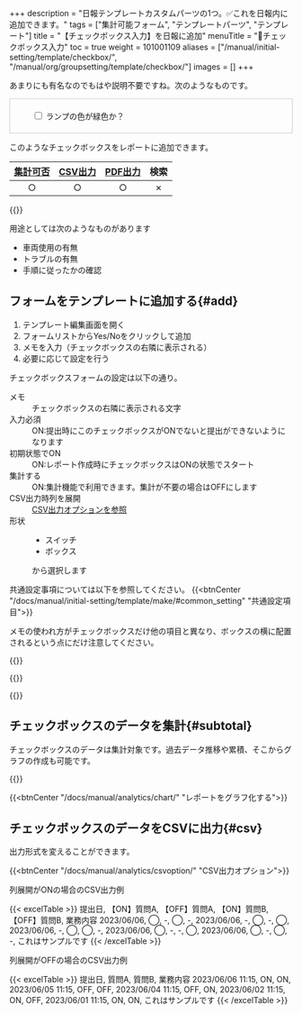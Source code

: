 +++
description = "日報テンプレートカスタムパーツの1つ。✅これを日報内に追加できます。"
tags = ["集計可能フォーム", "テンプレートパーツ", "テンプレート"]
title = "【チェックボックス入力】を日報に追加"
menuTitle = "🧩チェックボックス入力"
toc = true
weight = 101001109
aliases = ["/manual/initial-setting/template/checkbox/", "/manual/org/groupsetting/template/checkbox/"]
images = []
+++

あまりにも有名なのでもはや説明不要ですね。次のようなものです。

<div class="form-check" style="padding:20px;border:1px solid #ccc">
<div style="margin-left:20px;">
  <input class="form-check-input" type="checkbox" id="myCheckbox" name="myCheckbox">
  <label class="form-check-label" for="myCheckbox">ランプの色が緑色か？</label>
  </div>
</div>

このようなチェックボックスをレポートに追加できます。

|[集計可否](/docs/manual/analytics/)|[CSV出力](/docs/manual/analytics/csv/)|[PDF出力](/docs/manual/read-report/pdf/)|検索|
|:---:|:---:|:---:|:---:|
|○|○|○|✗|

{{<icatch filename="input-method-checkbox" msg="YES・NO 2択で答えるならこれ" title="チェックボックス入力フォーム" fontsize="30px" alice="ok">}}

用途としては次のようなものがあります

- 車両使用の有無
- トラブルの有無
- 手順に従ったかの確認

## フォームをテンプレートに追加する{#add}

1. テンプレート編集画面を開く
1. フォームリストからYes/Noをクリックして追加
1. メモを入力（チェックボックスの右隣に表示される）
1. 必要に応じて設定を行う

チェックボックスフォームの設定は以下の通り。

<dl class="basic">
  <dt>メモ</dt>
  <dd>チェックボックスの右隣に表示される文字</dd>
  <dt>入力必須</dt>
  <dd>ON:提出時にこのチェックボックスがONでないと提出ができないようになります</dd>
  <dt>初期状態でON</dt>
  <dd>ON:レポート作成時にチェックボックスはONの状態でスタート</dd>
  <dt>集計する</dt>
  <dd>ON:集計機能で利用できます。集計が不要の場合はOFFにします</dd>
  <dt>CSV出力時列を展開</dt>
  <dd><a href="/docs/manual/analytics/csvoption/">CSV出力オプションを参照</a></dd>
  <dt>形状</dt>
  <dd><ul><li>スイッチ</li><li>ボックス</li></ul>から選択します</dd>
</dl>

共通設定事項については以下を参照してください。
{{<btnCenter "/docs/manual/initial-setting/template/make/#common_setting" "共通設定項目">}}

メモの使われ方がチェックボックスだけ他の項目と異なり、ボックスの横に配置されるという点にだけ注意してください。

{{<appscreen filename="template-edit-checkbox"  title="チェックボックスをテンプレートに追加する設定画面">}}

{{<nextArrow>}}

{{<appscreen filename="checkbox-preview"  title="チェックボックスが含まれたレポートのプレビュー">}}

## チェックボックスのデータを集計{#subtotal}

チェックボックスのデータは集計対象です。過去データ推移や累積、そこからグラフの作成も可能です。

{{<appscreen filename="pie-charts" title="チェックボックスのデータを円グラフにしたイメージ">}}

{{<btnCenter "/docs/manual/analytics/chart/" "レポートをグラフ化する">}}

## チェックボックスのデータをCSVに出力{#csv}

出力形式を変えることができます。

{{<btnCenter "/docs/manual/analytics/csvoption/" "CSV出力オプション">}}

列展開がONの場合のCSV出力例

{{< excelTable >}}
提出日, 【ON】質問A, 【OFF】質問A, 【ON】質問B, 【OFF】質問B, 業務内容
2023/06/06, ◯, -, ◯, -, 
2023/06/06, -, ◯, -, ◯, 
2023/06/06, -, ◯, ◯, -, 
2023/06/06, ◯, -, -, ◯, 
2023/06/06, ◯, -, ◯, -, これはサンプルです
{{< /excelTable >}}



列展開がOFFの場合のCSV出力例

{{< excelTable >}}
提出日, 質問A, 質問B, 業務内容
2023/06/06 11:15, ON, ON, 
2023/06/05 11:15, OFF, OFF, 
2023/06/04 11:15, OFF, ON, 
2023/06/02 11:15, ON, OFF, 
2023/06/01 11:15, ON, ON, これはサンプルです
{{< /excelTable >}}
